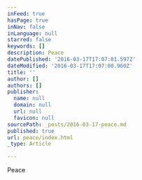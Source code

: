 ```yaml
---
inFeed: true
hasPage: true
inNav: false
inLanguage: null
starred: false
keywords: []
description: Peace
datePublished: '2016-03-17T17:07:01.597Z'
dateModified: '2016-03-17T17:07:00.960Z'
title: ''
author: []
authors: []
publisher:
  name: null
  domain: null
  url: null
  favicon: null
sourcePath: _posts/2016-03-17-peace.md
published: true
url: peace/index.html
_type: Article

---
```

Peace